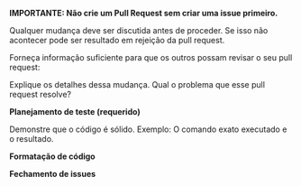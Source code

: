 **IMPORTANTE: Não crie um Pull Request sem criar uma issue primeiro.**

Qualquer mudança deve ser discutida antes de proceder. Se isso não acontecer pode ser resultado em rejeição da pull request.

Forneça informação suficiente para que os outros possam revisar o seu pull request:

Explique os detalhes dessa mudança. Qual o problema que esse pull request resolve? 

**Planejamento de teste (requerido)**

Demonstre que o código é sólido. Exemplo: O comando exato executado e o resultado.

**Formatação de código**

**Fechamento de issues**
